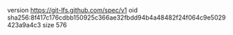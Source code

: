 version https://git-lfs.github.com/spec/v1
oid sha256:8f417c176cdbb150925c366ae32fbdd94b4a48482f24f064c9e5029423a9a4c3
size 576
